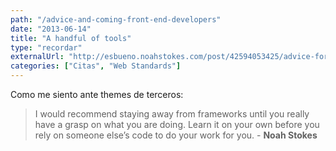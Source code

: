```yaml
---
path: "/advice-and-coming-front-end-developers"
date: "2013-06-14"
title: "A handful of tools"
type: "recordar"
externalUrl: "http://esbueno.noahstokes.com/post/42594053425/advice-for-up-and-coming-front-end-developers"
categories: ["Citas", "Web Standards"]
---
```


Como me siento ante themes de terceros:

> I would recommend staying away from frameworks until you really have a grasp on what you are doing. Learn it on your own before you rely on someone else’s code to do your work for you. - **Noah Stokes**
